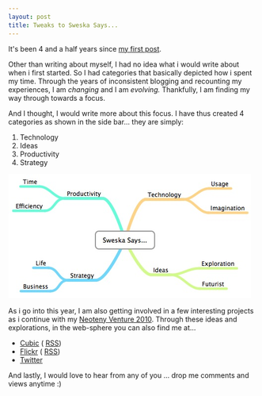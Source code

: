 ```yaml
---
layout: post
title: Tweaks to Sweska Says...
---
```


It's been 4 and a half years since [my first post](/this-is-the-start/).

Other than writing about myself, I had no idea what i would write about when i first started. So I had categories that basically depicted how i spent my time. Through the years of inconsistent blogging and recounting my experiences, I am _changing_ and I am _evolving._ Thankfully, I am finding my way through towards a focus.

And I thought, I would write more about this focus. I have thus created 4 categories as shown in the side bar... they are simply:

1. Technology
2. Ideas
3. Productivity
4. Strategy

![](/img/categories.jpg)

As i go into this year, I am also getting involved in a few interesting projects as i continue with my [Neoteny Venture 2010](/neoteny-venture-2010/). Through these ideas and explorations, in the web-sphere you can also find me at...

- [Cubic](http://cubic.chinnee.net/) ( [RSS](http://feeds.feedburner.com/CubicByChinnee))
- [Flickr](http://www.flickr.com/photos/sweska/) ( [RSS](http://api.flickr.com/services/feeds/photos_public.gne?id=57773342@N00&lang=en-us&format=rss_200))
- [Twitter](http://twitter.com/sayanee_)

And lastly, I would love to hear from any of you ... drop me comments and views anytime :)
